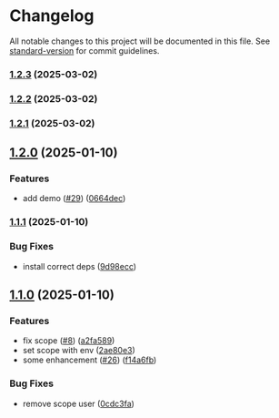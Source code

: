 # Changelog

All notable changes to this project will be documented in this file. See [standard-version](https://github.com/conventional-changelog/standard-version) for commit guidelines.

### [1.2.3](https://github.com/njfamirm/decap-cms-github-backend/compare/v1.2.2...v1.2.3) (2025-03-02)

### [1.2.2](https://github.com/njfamirm/decap-cms-github-backend/compare/v1.2.0...v1.2.2) (2025-03-02)

### [1.2.1](https://github.com/njfamirm/decap-cms-github-backend/compare/v1.2.0...v1.2.1) (2025-03-02)

## [1.2.0](https://github.com/njfamirm/decap-cms-github-backend/compare/v1.1.1...v1.2.0) (2025-01-10)


### Features

* add demo ([#29](https://github.com/njfamirm/decap-cms-github-backend/issues/29)) ([0664dec](https://github.com/njfamirm/decap-cms-github-backend/commit/0664deca159bdbddd955a1de5f0076c5477d559c))

### [1.1.1](https://github.com/njfamirm/decap-cms-github-backend/compare/v1.1.0...v1.1.1) (2025-01-10)


### Bug Fixes

* install correct deps ([9d98ecc](https://github.com/njfamirm/decap-cms-github-backend/commit/9d98ecce5fdc2b49167c68e9e64e537e1ebe94df))

## [1.1.0](https://github.com/njfamirm/decap-cms-github-backend/compare/v1.0.0...v1.1.0) (2025-01-10)


### Features

* fix scope ([#8](https://github.com/njfamirm/decap-cms-github-backend/issues/8)) ([a2fa589](https://github.com/njfamirm/decap-cms-github-backend/commit/a2fa589a5ce7a5ea5a52826eb85c0224aa0ecf0a))
* set scope with env ([2ae80e3](https://github.com/njfamirm/decap-cms-github-backend/commit/2ae80e3ee4e56963f6a3af5871bc6b8c0840ffac))
* some enhancement ([#26](https://github.com/njfamirm/decap-cms-github-backend/issues/26)) ([f14a6fb](https://github.com/njfamirm/decap-cms-github-backend/commit/f14a6fbf61df123b20cdf13654208d7f2c0f1c5c))


### Bug Fixes

* remove scope user ([0cdc3fa](https://github.com/njfamirm/decap-cms-github-backend/commit/0cdc3fa521a6c7183b8771440d3d9defd2ace101))
